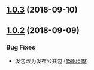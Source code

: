 <a name="1.0.3"></a>
## [1.0.3](https://github.com/KittenTeam/koa-cache-proxy/compare/v1.0.2...v1.0.3) (2018-09-10)



<a name="1.0.2"></a>
## [1.0.2](https://github.com/KittenTeam/koa-cache-proxy/compare/v1.0.1...v1.0.2) (2018-09-09)


### Bug Fixes

* 发包改为发布公共包 ([158d619](https://github.com/KittenTeam/koa-cache-proxy/commit/158d619))



